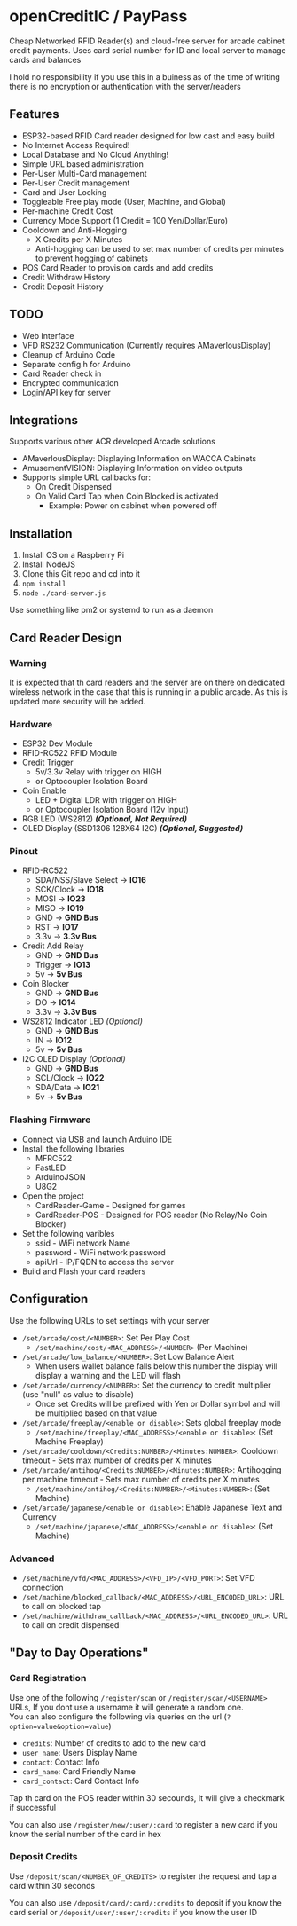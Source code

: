 # openCreditIC / PayPass
Cheap Networked RFID Reader(s) and cloud-free server for arcade cabinet credit payments. Uses card serial number for ID and local server to manage cards and balances

I hold no responsibility if you use this in a buiness as of the time of writing there is no encryption or authentication with the server/readers

## Features
* ESP32-based RFID Card reader designed for low cast and easy build
* No Internet Access Required!
* Local Database and No Cloud Anything!
* Simple URL based administration
* Per-User Multi-Card management
* Per-User Credit management
* Card and User Locking
* Toggleable Free play mode (User, Machine, and Global)
* Per-machine Credit Cost
* Currency Mode Support (1 Credit = 100 Yen/Dollar/Euro)
* Cooldown and Anti-Hogging
  * X Credits per X Minutes
  * Anti-hogging can be used to set max number of credits per minutes to prevent hogging of cabinets
* POS Card Reader to provision cards and add credits
* Credit Withdraw History
* Credit Deposit History

## TODO
* Web Interface
* VFD RS232 Communication (Currently requires AMaverlousDisplay)
* Cleanup of Arduino Code
* Separate config.h for Arduino
* Card Reader check in
* Encrypted communication
* Login/API key for server

## Integrations
Supports various other ACR developed Arcade solutions
- AMaverlousDisplay: Displaying Information on WACCA Cabinets
- AmusementVISION: Displaying Information on video outputs
- Supports simple URL callbacks for:
  - On Credit Dispensed
  - On Valid Card Tap when Coin Blocked is activated
    - Example: Power on cabinet when powered off

## Installation
1. Install OS on a Raspberry Pi
2. Install NodeJS
3. Clone this Git repo and cd into it
4. `npm install`
5. `node ./card-server.js`

Use something like pm2 or systemd to run as a daemon 

## Card Reader Design
### Warning
It is expected that th card readers and the server are on there on dedicated wireless network in the case that this is running in a public arcade. As this is updated more security will be added.
### Hardware
* ESP32 Dev Module
* RFID-RC522 RFID Module
* Credit Trigger
  * 5v/3.3v Relay with trigger on HIGH
  * or Optocoupler Isolation Board
* Coin Enable
  * LED + Digital LDR with trigger on HIGH
  * or Optocoupler Isolation Board (12v Input)
* RGB LED (WS2812) ***(Optional, Not Required)***
* OLED Display (SSD1306 128X64 I2C) ***(Optional, Suggested)***

### Pinout
* RFID-RC522
  * SDA/NSS/Slave Select -> **IO16**
  * SCK/Clock -> **IO18**
  * MOSI -> **IO23**
  * MISO -> **IO19**
  * GND -> **GND Bus**
  * RST -> **IO17**
  * 3.3v -> **3.3v Bus**
* Credit Add Relay
  * GND -> **GND Bus**
  * Trigger -> **IO13**
  * 5v -> **5v Bus**
* Coin Blocker
  * GND -> **GND Bus**
  * DO -> **IO14**
  * 3.3v -> **3.3v Bus**
* WS2812 Indicator LED *(Optional)*
  * GND -> **GND Bus**
  * IN -> **IO12**
  * 5v -> **5v Bus**
* I2C OLED Display *(Optional)*
  * GND -> **GND Bus**
  * SCL/Clock -> **IO22**
  * SDA/Data -> **IO21**
  * 5v -> **5v Bus**

### Flashing Firmware
* Connect via USB and launch Arduino IDE
* Install the following libraries
  * MFRC522
  * FastLED
  * ArduinoJSON
  * U8G2
* Open the project
  * CardReader-Game - Designed for games
  * CardReader-POS - Designed for POS reader (No Relay/No Coin Blocker)
* Set the following varibles
  * ssid - WiFi network Name
  * password - WiFi network password
  * apiUrl - IP/FQDN to access the server
* Build and Flash your card readers

## Configuration
Use the following URLs to set settings with your server
* `/set/arcade/cost/<NUMBER>`: Set Per Play Cost
  * `/set/machine/cost/<MAC_ADDRESS>/<NUMBER>` (Per Machine)
* `/set/arcade/low_balance/<NUMBER>`: Set Low Balance Alert 
  * When users wallet balance falls below this number the display will display a warning and the LED will flash
* `/set/arcade/currency/<NUMBER>`: Set the currency to credit multiplier (use "null" as value to disable)
  * Once set Credits will be prefixed with Yen or Dollar symbol and will be multiplied based on that value
* `/set/arcade/freeplay/<enable or disable>`: Sets global freeplay mode
  * `/set/machine/freeplay/<MAC_ADDRESS>/<enable or disable>`: (Set Machine Freeplay)
* `/set/arcade/cooldown/<Credits:NUMBER>/<Minutes:NUMBER>`: Cooldown timeout - Sets max number of credits per X minutes
* `/set/arcade/antihog/<Credits:NUMBER>/<Minutes:NUMBER>`: Antihogging per machine timeout - Sets max number of credits per X minutes
  * `/set/machine/antihog/<Credits:NUMBER>/<Minutes:NUMBER>`: (Set Machine)
* `/set/arcade/japanese/<enable or disable>`: Enable Japanese Text and Currency
  * `/set/machine/japanese/<MAC_ADDRESS>/<enable or disable>`: (Set Machine)

### Advanced
* `/set/machine/vfd/<MAC_ADDRESS>/<VFD_IP>/<VFD_PORT>`: Set VFD connection
* `/set/machine/blocked_callback/<MAC_ADDRESS>/<URL_ENCODED_URL>`: URL to call on blocked tap
* `/set/machine/withdraw_callback/<MAC_ADDRESS>/<URL_ENCODED_URL>`: URL to call on credit dispensed

## "Day to Day Operations"
### Card Registration
Use one of the following `/register/scan` or `/register/scan/<USERNAME>` URLs, If you dont use a username it will generate a random one.<br/>
You can also configure the following via queries on the url (`?option=value&option=value`)
* `credits`: Number of credits to add to the new card
* `user_name`: Users Display Name
* `contact`: Contact Info
* `card_name`: Card Friendly Name
* `card_contact`: Card Contact Info

Tap th card on the POS reader within 30 secounds, It will give a checkmark if successful

You can also use `/register/new/:user/:card` to register a new card if you know the serial number of the card in hex

### Deposit Credits
Use `/deposit/scan/<NUMBER_OF_CREDITS>` to register the request and tap a card within 30 seconds

You can also use `/deposit/card/:card/:credits` to deposit if you know the card serial or `/deposit/user/:user/:credits` if you know the user ID
